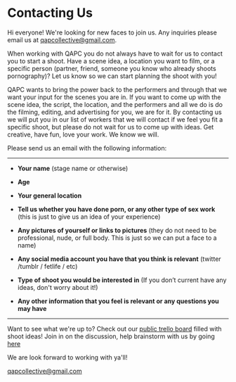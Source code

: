 # Contacting Us

Hi everyone! We're looking for new faces to join us. Any inquiries please email us at <qapcollective@gmail.com>.

When working with QAPC you do not always have to wait for us to contact you to start a shoot. Have a scene idea, a location you want to film, or a specific person (partner, friend, someone you know who already shoots pornography)? Let us know so we can start planning the shoot with you!

QAPC wants to bring the power back to the performers and through that we want your input for the scenes you are in. If you want to come up with the scene idea, the script, the location, and the performers and all we do is do the filming, editing, and advertising for you, we are for it. By contacting us we will put you in our list of workers that we will contact if we feel you fit a specific shoot, but please do not wait for us to come up with ideas. Get creative, have fun, love your work. We know we will.

Please send us an email with the following information:

---

* **Your name** (stage name or otherwise)


* **Age**


* **Your general location**


* **Tell us whether you have done porn, or any other type of sex work** (this is just to give us an idea of your experience)


* **Any pictures of yourself or links to pictures** (they do not need to be professional, nude, or full body. This is just so we can put a face to a name)


* **Any social media account you have that you think is relevant** (twitter /tumblr / fetlife / etc)


* **Type of shoot you would be interested in** (If you don’t current have any ideas, don't worry about it!)


* **Any other information that you feel is relevant or any questions you may have**

---

Want to see what we're up to? Check out our [public trello board](https://trello.com/b/T5RAcDr7/qapcollective-public-shoots-board) filled with shoot ideas! Join in on the discussion, help brainstorm with us by going [here](https://trello.com/b/T5RAcDr7/qapcollective-public-shoots-board)

We are look forward to working with ya'll!

<qapcollective@gmail.com>
